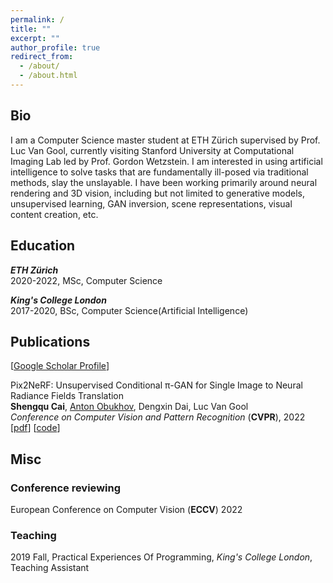 ```yaml
---
permalink: /
title: ""
excerpt: ""
author_profile: true
redirect_from: 
  - /about/
  - /about.html
---
```


## <a name="bio"></a> Bio
I am a Computer Science master student at ETH Zürich supervised by Prof. Luc Van Gool, currently visiting Stanford University at Computational Imaging Lab led by Prof. Gordon Wetzstein. I am interested in using artificial intelligence to solve tasks that are fundamentally ill-posed via traditional methods, slay the unslayable. I have been working primarily around neural rendering and 3D vision, including but not limited to generative models, unsupervised learning, GAN inversion, scene representations, visual content creation, etc.


## <a name="edu"></a> Education
**_ETH Zürich_**\
2020-2022, MSc, Computer Science

**_King's College London_**\
2017-2020, BSc, Computer Science(Artificial Intelligence)


## <a name="pub"></a> Publications
[[Google Scholar Profile](https://scholar.google.com/citations?user=KeI51t8AAAAJ&hl=en)]

Pix2NeRF: Unsupervised Conditional π-GAN for Single Image to Neural Radiance Fields Translation\
**Shengqu Cai**, [Anton Obukhov](https://www.obukhov.ai/), Dengxin Dai, Luc Van Gool\
*Conference on Computer Vision and Pattern Recognition* (**CVPR**), 2022\
[[pdf](https://arxiv.org/abs/2202.13162)]
[[code](https://github.com/primecai/Pix2NeRF)]


## <a name="misc"></a> Misc

### Conference reviewing
European Conference on Computer Vision (**ECCV**) 2022

### Teaching
2019 Fall, Practical Experiences Of Programming, *King's College London*, Teaching Assistant